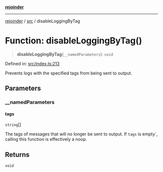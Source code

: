 [**rejoinder**](../../README.md)

***

[rejoinder](../../README.md) / [src](../README.md) / disableLoggingByTag

# Function: disableLoggingByTag()

> **disableLoggingByTag**(`__namedParameters`): `void`

Defined in: [src/index.ts:213](https://github.com/Xunnamius/rejoinder/blob/8a503ebeed2689d0efaa12692a8cdaf933b5902d/src/index.ts#L213)

Prevents logs with the specified tags from being sent to output.

## Parameters

### \_\_namedParameters

#### tags

`string`[]

The tags of messages that will no longer be sent to output. If `tags` is
empty`, calling this function is effectively a noop.

## Returns

`void`
